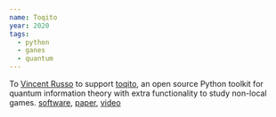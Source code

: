 ```yaml
---
name: Toqito
year: 2020
tags:
  - python
  - ganes
  - quantum
---
```

To [Vincent Russo](https://vprusso.github.io/) to support [toqito](https://vprusso.github.io/toqito/), an open source Python toolkit for quantum information theory with extra functionality to study non-local games. [software](https://github.com/vprusso/toqito), [paper](https://joss.theoj.org/papers/10.21105/joss.03082), [video](https://www.youtube.com/watch?v=6R7qSszJwBI)
